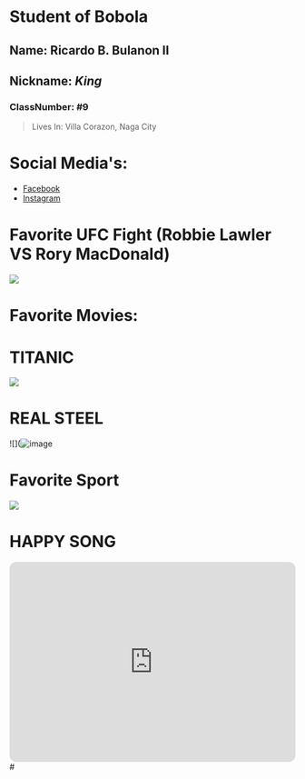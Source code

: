# Student of Bobola
## Name: **Ricardo B. Bulanon II**
## Nickname: *King*
### ClassNumber: #9
> Lives In: Villa Corazon, Naga City
# Social Media's:
- [Facebook](https://www.facebook.com/)
- [Instagram](https://www.instagram.com/)

# Favorite UFC Fight (Robbie Lawler VS Rory MacDonald)
![](https://media.lasvegassun.com/media/img/photos/2015/07/10/20150710_Sun_UFC189_WeighIns_LE7_t1200.jpg?a58a258a4dac404905303588401680fdf3ee23e4)
# Favorite Movies:
# TITANIC
![](https://cdn.britannica.com/37/194837-138-2D4A6AE1/overview-Titanic.jpg?w=800&h=450&c=crop)
# REAL STEEL
![](![image](https://github.com/user-attachments/assets/018d74fa-331c-4192-871b-215280145ab8)


# Favorite Sport
![](https://www.rockstaracademy.com/lib/images/news/basketball.jpeg)
# HAPPY SONG
<iframe style="border-radius:12px" src="https://open.spotify.com/embed/track/60nZcImufyMA1MKQY3dcCH?utm_source=generator" width="100%" height="352" frameBorder="0" allowfullscreen="" allow="autoplay; clipboard-write; encrypted-media; fullscreen; picture-in-picture" loading="lazy"></iframe>
# 
